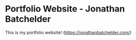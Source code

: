 # Portfolio Website - Jonathan Batchelder
This is my portfolio website! (https://jonathanbatchelder.com/)
